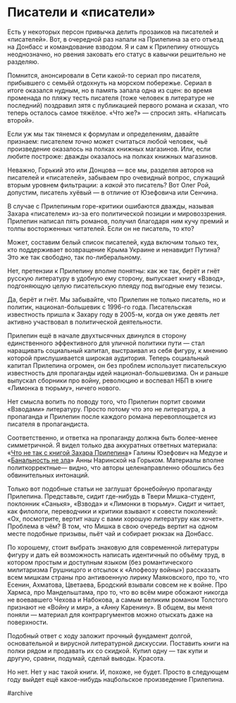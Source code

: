 
# Писатели и «писатели»

Есть у некоторых персон привычка делить прозаиков на писателей и «писателей». Вот, в очередной раз напали на Прилепина за его отъезд на Донбасс и командование взводом. Я и сам к Прилепину отношусь неоднозначно, но рвения заковать его статус в кавычки решительно не разделяю.

Помнится, анонсировали в Сети какой-то сериал про писателя, прибывшего с семьёй отдохнуть на морском побережье. Сериал в итоге оказался нудным, но в память запала одна из сцен: во время променада по пляжу тесть писателя (тоже человек в литературе не последний) поздравил зятя с публикацией первого романа и сказал, что теперь осталось самое тяжёлое. «Что же?» — спросил зять. «Написать второй».

Если уж мы так тянемся к формулам и определениям, давайте признаем: писателем _точно_ может считаться любой человек, чьё произведение оказалось на полках книжных магазинов. Или, если любите построже: дважды оказалось на полках книжных магазинов.

Неважно, Горький это или Донцова — все мы, разделяя авторов на писателей и «писателей», забываем про очевидный вопрос, служащий вторым уровнем фильтрации: а _какой_ это писатель? Вот Олег Рой, допустим, писатель хуёвый — в отличие от Юзефовича или Сенчина.

В случае с Прилепиным горе-критики ошибаются дважды, называя Захара «писателем» из-за его политической позиции и мировоззрения. Прилепин написал пять романов, получил благодаря ним кучу премий и толпы восторженных читателей. Если он не писатель, то кто?

Может, составим белый список писателей, куда включим только тех, кто поддерживает возвращение Крыма Украине и ненавидит Путина? Это же так свободно, так по-либеральному.

Нет, претензии к Прилепину вполне понятны: как же так, берёт и гнёт русскую литературу в удобную ему сторону, выпускает книгу «Взвод», подгоняющую целую писательскую плеяду под выгодные ему тезисы.

Да, берёт и гнёт. Мы забывайте, что Прилепин не только писатель, но и политик, национал-большевик с 1996-го года. Писательская известность пришла к Захару году в 2005-м, когда он уже девять лет активно участвовал в политической деятельности.

Прилепин ещё в начале двухтысячных двинулся в сторону единственного эффективного для уличной политики пути — стал наращивать социальный капитал, выстраивал из себя фигуру, к мнению которой прислушивается широкая аудитория. Теперь социальный капитал Прилепина огромен, он без проблем использует писательскую известность для пропаганды идей национал-большевизма. Он и раньше выпускал сборники про войну, революцию и воспевал НБП в  книге «Лимонка в тюрьму», ничего нового.

Нет смысла вопить по поводу того, что Прилепин портит своими «Взводами» литературу. Просто потому что это не литература, а пропаганда и Прилепин после каждого романа перевоплощается из писателя в пропагандиста.

Соответственно, и ответка на пропаганду должна быть более-менее симметричной. Я видел только два аккуратных ответных материала: «[Что не так с книгой Захара Прилепина][1]» Галины Юзефович на Медузе и «[Банальность не зла][2]» Анны Наринской на Горьком. Материалы вполне политкорректные— видно, что авторы целенаправленно обошлись без обвинительных интонаций.

Только вот подобные статьи не заглушат бронебойную пропаганду Прилепина. Представьте, сидит где-нибудь в Твери Мишка-студент, поклонник «Санькя», «Взвода» и «Лимонки в тюрьму». Сидит и читает, как филологи, переводчики и критики взывают к совести поколений: «Ох, посмотрите, вертит нашу с вами хорошую литературу как хочет». Проблема в чём? В том, что Мишка в свою очередь вертит на одном месте подобные призывы, пьёт чай и собирает рюкзак на Донбасс.

По хорошему, стоит выбрать знаковую для современной литературы фигуру и дать ей возможность написать идентичный по объёму труд, в котором простым и доступным языком (без романтического милитаризма Грушницого и отсылок к «Апофеозу войны») рассказать всем мишкам страны про антивоенную лирику Маяковского, про то, что Есенин, Ахматова, Цветаева, Бродский взывали совсем не к войне. Про Хармса, про Мандельштама, про то, что во всём мире обожают никогда не воевавшего Чехова и Набокова, а самым великим романом Толстого признают не «Войну и мир», а «Анну Каренину». В общем, вы меня поняли — материал для контраргументов можно отыскать даже на поверхности.

Подобный ответ с ходу заложит прочный фундамент долгой, основательной и вирусной литературной дискуссии. Поставить книги на полки рядом и продавать их со скидкой. Купил одну — так купи и другую, сравни, подумай, сделай выводы. Красота.

Но нет. Нет у нас такой книги. И, похоже, не будет. Просто в следующем году выйдет ещё какое-нибудь нацбольское произведение Прилепина.

[1]:	https://meduza.io/feature/2017/02/20/chto-ne-tak-s-knigoy-zahara-prilepina-vzvod-ofitsery-i-opolchentsy-russkoy-literatury
[2]:	https://gorky.media/context/banalnost-ne-zla/

#archive